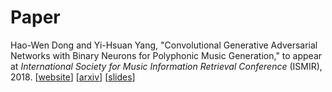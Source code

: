 # Paper

Hao-Wen Dong and Yi-Hsuan Yang,
"Convolutional Generative Adversarial Networks with Binary Neurons for
Polyphonic Music Generation,"
to appear at *International Society for Music Information Retrieval Conference*
(ISMIR), 2018.
[[website](https://salu133445.github.io/bmusegan/)]
[[arxiv](https://arxiv.org/abs/1804.09399)]
[[slides](https://salu133445.github.io/bmusegan/pdf/bmusegan-tmacw2018-slides.pdf)]
